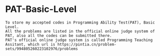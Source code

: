 # PAT-Basic-Level
	To store my accepted codes in Programming Ability Test(PAT), Basic Level. 
	All the problems are listed in the official online judge system of PAT, also all the codes can be submitted there. 
	PAT's official online judge system is called Programming Teaching Assitant, which url is https://pintia.cn/problem-sets/994805260223102976/problems
